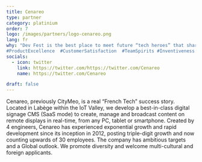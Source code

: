```yaml
---
title: Cenareo
type: partner
category: platinium
order: 7
logo: /images/partners/logo-cenareo.png
lang: fr
why: "Dev Fest is the best place to meet future “tech heroes” that share our values and will help us to shape the future of our ‘state-of-the-art’ technology.
#ProductExcellence  #CustomerSatisfaction  #TeamSpirits #Inventiveness #Daring & #Ambition"
socials:
  - icon: twitter
    link: https://twitter.com/https://twitter.com/Cenareo
    name: https://twitter.com/Cenareo

draft: false
---
```

Cenareo, previously CityMeo, is a real “French Tech” success story. Located in Labège within the IoT Valley, we develop a best-in-class digital signage CMS (SaaS mode) to create, manage and broadcast content on remote displays in real-time, from any PC, tablet or smartphone.
Created by 4 engineers, Cenareo has experienced exponential growth and rapid development since its inception in 2012, posting triple-digit growth and now counting upwards of 30 employees.
The company has ambitious targets and a Global outlook. We promote diversity and welcome multi-cultural and foreign applicants.

